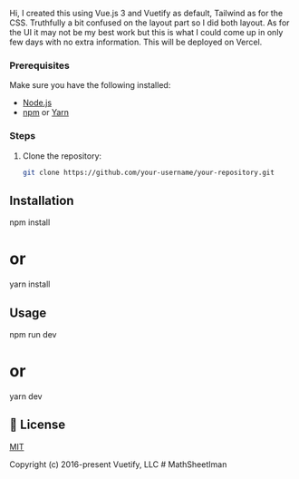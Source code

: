 Hi, I created this using Vue.js 3 and Vuetify as default, Tailwind as for the CSS. Truthfully a bit confused on the layout part so I did both layout. As for the UI it may not be my best work but this is what I could come up in only few days with no extra information. This will be deployed on Vercel.

### Prerequisites

Make sure you have the following installed:

- [Node.js](https://nodejs.org/)
- [npm](https://www.npmjs.com/) or [Yarn](https://yarnpkg.com/)

### Steps

1. Clone the repository:
   ```bash
   git clone https://github.com/your-username/your-repository.git
   ```

## Installation

npm install

# or

yarn install

## Usage

npm run dev

# or

yarn dev

## 📑 License

[MIT](http://opensource.org/licenses/MIT)

Copyright (c) 2016-present Vuetify, LLC
#   M a t h S h e e t I m a n 
 
 
